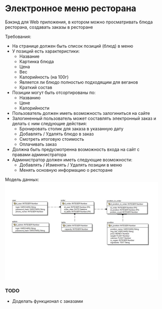 # Электронное меню ресторана
Бэкэнд для Web приложения, в котором можно просматривать блюда ресторана, создавать заказы в ресторане

Требования:
* На странице должен быть список позиций (блюд) в меню
* У позиций есть характеристики:
  * Название
  * Картинка блюда
  * Цена
  * Вес
  * Калорийность (на 100г)
  * Является ли блюдо полностью подходящим для веганов
  * Краткий состав
* Позиции могут быть отсортированы по:
  * Названию
  * Цене
  * Калорийности
* Пользователь должен иметь возможность залогиниться на сайте
* Залогиненный пользователь может составлять электронный заказ и делать с ним следующие действия:
  * Бронировать столик для заказа в указанную дату
  * Добавлять / Удалять блюдо в заказ
  * Смотреть итоговую стоимость
  * Оплачивать заказ
* Должна быть предусмотренна возможность входа на сайт с правами администратора
* Администратор должен иметь следующие возможности:
  * Добавлять / Изменять / Удалять позиции в меню
  * Менять основную информацию о ресторане

Модель данных:
![тут должна быть модель](ElectronicMenu.jpg)

### TODO
* Доделать функционал с заказами
